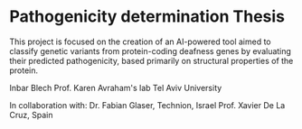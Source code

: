 # Pathogenicity determination Thesis
This project is focused on the creation of an AI-powered tool aimed to classify genetic variants from protein-coding deafness genes by evaluating their predicted pathogenicity, based primarily on structural properties of the protein.


Inbar Blech
Prof. Karen Avraham's lab
Tel Aviv University

In collaboration with:
Dr. Fabian Glaser, Technion, Israel
Prof. Xavier De La Cruz, Spain
